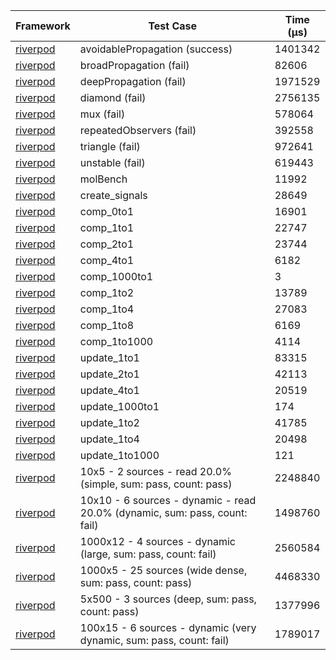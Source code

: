 | Framework | Test Case | Time (μs) |
| --- | --- | --- |
| [riverpod](https://github.com/rrousselGit/riverpod) | avoidablePropagation (success) | 1401342 |
| [riverpod](https://github.com/rrousselGit/riverpod) | broadPropagation (fail) | 82606 |
| [riverpod](https://github.com/rrousselGit/riverpod) | deepPropagation (fail) | 1971529 |
| [riverpod](https://github.com/rrousselGit/riverpod) | diamond (fail) | 2756135 |
| [riverpod](https://github.com/rrousselGit/riverpod) | mux (fail) | 578064 |
| [riverpod](https://github.com/rrousselGit/riverpod) | repeatedObservers (fail) | 392558 |
| [riverpod](https://github.com/rrousselGit/riverpod) | triangle (fail) | 972641 |
| [riverpod](https://github.com/rrousselGit/riverpod) | unstable (fail) | 619443 |
| [riverpod](https://github.com/rrousselGit/riverpod) | molBench | 11992 |
| [riverpod](https://github.com/rrousselGit/riverpod) | create_signals | 28649 |
| [riverpod](https://github.com/rrousselGit/riverpod) | comp_0to1 | 16901 |
| [riverpod](https://github.com/rrousselGit/riverpod) | comp_1to1 | 22747 |
| [riverpod](https://github.com/rrousselGit/riverpod) | comp_2to1 | 23744 |
| [riverpod](https://github.com/rrousselGit/riverpod) | comp_4to1 | 6182 |
| [riverpod](https://github.com/rrousselGit/riverpod) | comp_1000to1 | 3 |
| [riverpod](https://github.com/rrousselGit/riverpod) | comp_1to2 | 13789 |
| [riverpod](https://github.com/rrousselGit/riverpod) | comp_1to4 | 27083 |
| [riverpod](https://github.com/rrousselGit/riverpod) | comp_1to8 | 6169 |
| [riverpod](https://github.com/rrousselGit/riverpod) | comp_1to1000 | 4114 |
| [riverpod](https://github.com/rrousselGit/riverpod) | update_1to1 | 83315 |
| [riverpod](https://github.com/rrousselGit/riverpod) | update_2to1 | 42113 |
| [riverpod](https://github.com/rrousselGit/riverpod) | update_4to1 | 20519 |
| [riverpod](https://github.com/rrousselGit/riverpod) | update_1000to1 | 174 |
| [riverpod](https://github.com/rrousselGit/riverpod) | update_1to2 | 41785 |
| [riverpod](https://github.com/rrousselGit/riverpod) | update_1to4 | 20498 |
| [riverpod](https://github.com/rrousselGit/riverpod) | update_1to1000 | 121 |
| [riverpod](https://github.com/rrousselGit/riverpod) | 10x5 - 2 sources - read 20.0% (simple, sum: pass, count: pass) | 2248840 |
| [riverpod](https://github.com/rrousselGit/riverpod) | 10x10 - 6 sources - dynamic - read 20.0% (dynamic, sum: pass, count: fail) | 1498760 |
| [riverpod](https://github.com/rrousselGit/riverpod) | 1000x12 - 4 sources - dynamic (large, sum: pass, count: fail) | 2560584 |
| [riverpod](https://github.com/rrousselGit/riverpod) | 1000x5 - 25 sources (wide dense, sum: pass, count: pass) | 4468330 |
| [riverpod](https://github.com/rrousselGit/riverpod) | 5x500 - 3 sources (deep, sum: pass, count: pass) | 1377996 |
| [riverpod](https://github.com/rrousselGit/riverpod) | 100x15 - 6 sources - dynamic (very dynamic, sum: pass, count: fail) | 1789017 |
